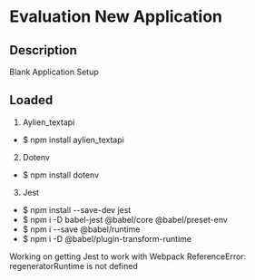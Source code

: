 # Evaluation New Application

## Description
Blank Application Setup

## Loaded
1. Aylien_textapi
  - $ npm install aylien_textapi
2. Dotenv
  - $ npm install dotenv
3. Jest
 - $ npm install --save-dev jest
 - $ npm i -D babel-jest @babel/core @babel/preset-env
 - $ npm i --save @babel/runtime
 - $ npm i -D @babel/plugin-transform-runtime

 Working on getting Jest to work with Webpack
 ReferenceError: regeneratorRuntime is not defined
